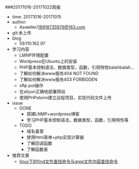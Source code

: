 ###20171016-20171022周报

- time: 20171016-20171015
- author: 
	- Asweller/18918735979@163.com
- git:未上传
- blog
	- 59.110.162.97
- 学习内容
	* LMNP环境配置
	* Wordpress在Ubuntu上的安装
	* PHP基本控制语法，数据类型，函数，引用特性balahbalah...
	* 了解如何解决www服务404 NOT FOUND
	* 了解如何解决www服务403 FORBIDDEN
	* sftp put操作
	* 在aliyun正确地部署网站
	* 使用PHPstorm建立远程项目，实现代码文件上传
- issue 
	- DONE
		* 搭建LNMP+wordpress博客
		* 学习PHP基本控制语法，数据类型，函数，引用特性等
	- TODO
		* 域名备案
		* 使用html表单+php实现计算器
		* 了解回调函数
		* 了解函数表 
- 推荐文章
	- [linux下的find文件查找命令与grep文件内容查找命令](http://www.cnblogs.com/xudong-bupt/archive/2013/03/23/2976793.html)